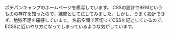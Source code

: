 ポテパンキャンプのホームページを模写しています。
CSSの設計でBEMというものの存在を知ったので、練習として試してみました。しかし、うまく設計できず、勉強不足を痛感しています。
名前空間で区切ってCSSを記述しているので、ECSSに近いやり方になってしまっているような気がしています。

